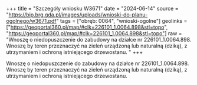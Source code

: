 +++
title = "Szczegóły wniosku W3671"
date = "2024-06-14"
source = "https://bip.brg.gda.pl/images/uploads/wnioski-do-planu-ogolnego/w3671.pdf"
tags = ["obręb: 0064", "wnioski-ogolne"]
geolinks = ["https://geoportal360.pl/map/#clk=226101_1.0064.898&stl=topo", "https://geoportal360.pl/map/#clk=226101_1.0064.898&stl=topo"]
raw = "Wnoszę o niedopuszczenie do zabudowy na działce nr 226101_1.0064.898. Wnoszę by teren przeznaczyć na zieleń urządzoną lub naturalną (dziką), z utrzymaniem i ochroną istniejącego drzewostanu. "
+++

Wnoszę o niedopuszczenie do zabudowy na działce nr 226101_1.0064.898. Wnoszę
by teren przeznaczyć na zieleń urządzoną lub naturalną (dziką), z utrzymaniem i ochroną
istniejącego drzewostanu.



